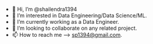- 👋 Hi, I’m @shailendra1394
- 👀 I’m interested in Data Engineering/Data Science/ML.
- 🌱 I’m currently working as a Data Engineer.
- 💞️ I’m looking to collaborate on any related project.
- 📫 How to reach me --> sp1394@gmail.com.

<!---
shailendra1394/shailendra1394 is a ✨ special ✨ repository because its `README.md` (this file) appears on your GitHub profile.
You can click the Preview link to take a look at your changes.
--->
